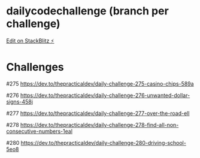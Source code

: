 # dailycodechallenge (branch per challenge)

[Edit on StackBlitz ⚡️](https://stackblitz.com/edit/dailycodechallenge)

# Challenges
#275
https://dev.to/thepracticaldev/daily-challenge-275-casino-chips-589a

#276
https://dev.to/thepracticaldev/daily-challenge-276-unwanted-dollar-signs-458j

#277
https://dev.to/thepracticaldev/daily-challenge-277-over-the-road-ell

#278
https://dev.to/thepracticaldev/daily-challenge-278-find-all-non-consecutive-numbers-1eal

#280
https://dev.to/thepracticaldev/daily-challenge-280-driving-school-5eo8


